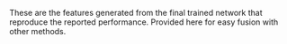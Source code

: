 These are the features generated from the final trained network that reproduce the reported performance. Provided here for easy fusion with other methods.
